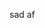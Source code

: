 sad af
<!---
suprcream/suprcream is a ✨ special ✨ repository because its `README.md` (this file) appears on your GitHub profile.
You can click the Preview link to take a look at your changes.
--->
